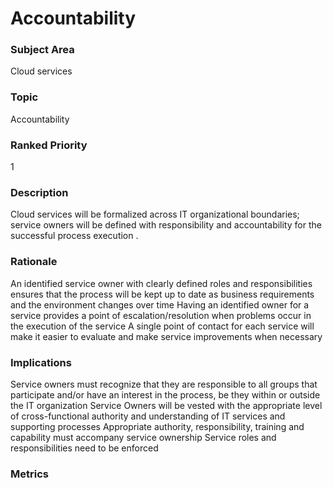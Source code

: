 

# Accountability

### Subject Area


Cloud services



### Topic


Accountability



### Ranked Priority


1



### Description


Cloud services will be formalized across IT organizational boundaries; service owners will be defined with responsibility and accountability for the successful process execution
.



### Rationale


An identified service owner with clearly defined roles and responsibilities ensures that the process will be kept up to date as business requirements and the environment changes over time 
Having an identified owner for a service provides a point of escalation/resolution when problems occur in the execution of the service
A single point of contact for each service will make it easier to evaluate and make service improvements when necessary



### Implications


Service owners must recognize that they are responsible to all groups that participate and/or have an interest in the process, be they within or outside the IT organization
Service Owners will be vested with the appropriate level of cross-functional authority and understanding of IT services and supporting processes
Appropriate authority, responsibility, training and capability must accompany service ownership
Service roles and responsibilities need to be enforced



### Metrics





